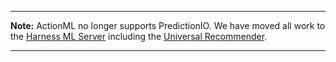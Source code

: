 -----

**Note:** ActionML no longer supports PredictionIO. We have moved all work to the [Harness ML Server](harness_intro) including the [Universal Recommender](h_ur). 

-----